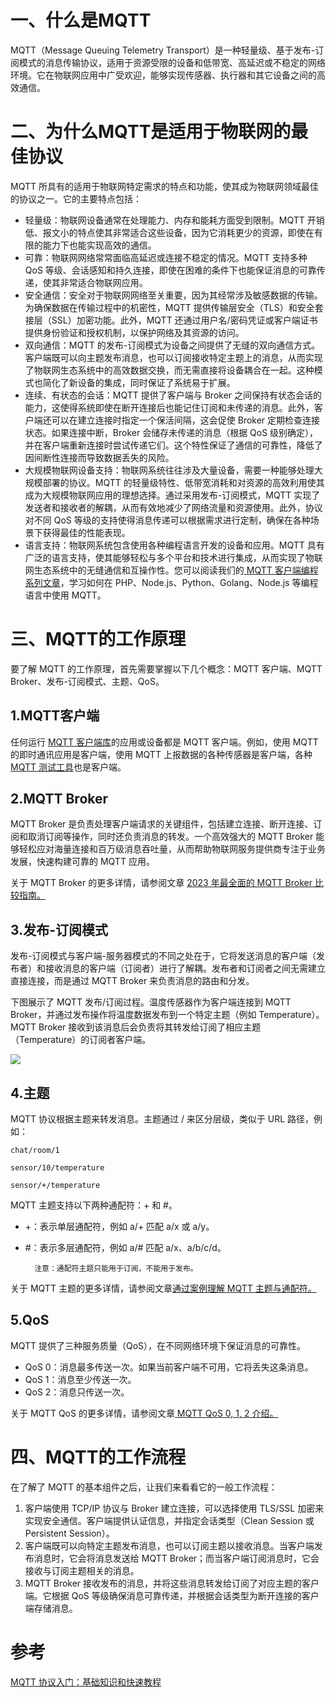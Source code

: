 # 一、什么是MQTT

MQTT（Message Queuing Telemetry Transport）是一种轻量级、基于发布-订阅模式的消息传输协议，适用于资源受限的设备和低带宽、高延迟或不稳定的网络环境。它在物联网应用中广受欢迎，能够实现传感器、执行器和其它设备之间的高效通信。

# 二、为什么MQTT是适用于物联网的最佳协议

MQTT 所具有的适用于物联网特定需求的特点和功能，使其成为物联网领域最佳的协议之一。它的主要特点包括：

* 轻量级：物联网设备通常在处理能力、内存和能耗方面受到限制。MQTT 开销低、报文小的特点使其非常适合这些设备，因为它消耗更少的资源，即使在有限的能力下也能实现高效的通信。
* 可靠：物联网网络常常面临高延迟或连接不稳定的情况。MQTT 支持多种 QoS 等级、会话感知和持久连接，即使在困难的条件下也能保证消息的可靠传递，使其非常适合物联网应用。
* 安全通信：安全对于物联网网络至关重要，因为其经常涉及敏感数据的传输。为确保数据在传输过程中的机密性，MQTT 提供传输层安全（TLS）和安全套接层（SSL）加密功能。此外，MQTT 还通过用户名/密码凭证或客户端证书提供身份验证和授权机制，以保护网络及其资源的访问。
* 双向通信：MQTT 的发布-订阅模式为设备之间提供了无缝的双向通信方式。客户端既可以向主题发布消息，也可以订阅接收特定主题上的消息，从而实现了物联网生态系统中的高效数据交换，而无需直接将设备耦合在一起。这种模式也简化了新设备的集成，同时保证了系统易于扩展。
* 连续、有状态的会话：MQTT 提供了客户端与 Broker 之间保持有状态会话的能力，这使得系统即使在断开连接后也能记住订阅和未传递的消息。此外，客户端还可以在建立连接时指定一个保活间隔，这会促使 Broker 定期检查连接状态。如果连接中断，Broker 会储存未传递的消息（根据 QoS 级别确定），并在客户端重新连接时尝试传递它们。这个特性保证了通信的可靠性，降低了因间断性连接而导致数据丢失的风险。
* 大规模物联网设备支持：物联网系统往往涉及大量设备，需要一种能够处理大规模部署的协议。MQTT 的轻量级特性、低带宽消耗和对资源的高效利用使其成为大规模物联网应用的理想选择。通过采用发布-订阅模式，MQTT 实现了发送者和接收者的解耦，从而有效地减少了网络流量和资源使用。此外，协议对不同 QoS 等级的支持使得消息传递可以根据需求进行定制，确保在各种场景下获得最佳的性能表现。
* 语言支持：物联网系统包含使用各种编程语言开发的设备和应用。MQTT 具有广泛的语言支持，使其能够轻松与多个平台和技术进行集成，从而实现了物联网生态系统中的无缝通信和互操作性。您可以阅读我们的<a href="https://www.emqx.com/zh/blog/category/mqtt-programming"> MQTT 客户端编程系列文章</a>，学习如何在 PHP、Node.js、Python、Golang、Node.js 等编程语言中使用 MQTT。

# 三、MQTT的工作原理

要了解 MQTT 的工作原理，首先需要掌握以下几个概念：MQTT 客户端、MQTT Broker、发布-订阅模式、主题、QoS。

## 1.MQTT客户端

任何运行 <a href="https://www.emqx.com/zh/mqtt-client-sdk">MQTT 客户端库</a>的应用或设备都是 MQTT 客户端。例如，使用 MQTT 的即时通讯应用是客户端，使用 MQTT 上报数据的各种传感器是客户端，各种<a href="https://www.emqx.com/zh/blog/mqtt-client-tools"> MQTT 测试工具</a>也是客户端。

## 2.MQTT Broker

MQTT Broker 是负责处理客户端请求的关键组件，包括建立连接、断开连接、订阅和取消订阅等操作，同时还负责消息的转发。一个高效强大的 MQTT Broker 能够轻松应对海量连接和百万级消息吞吐量，从而帮助物联网服务提供商专注于业务发展，快速构建可靠的 MQTT 应用。

关于 MQTT Broker 的更多详情，请参阅文章 <a href="https://www.emqx.com/en/blog/the-ultimate-guide-to-mqtt-broker-comparison">2023 年最全面的 MQTT Broker 比较指南。</a>

## 3.发布-订阅模式

发布-订阅模式与客户端-服务器模式的不同之处在于，它将发送消息的客户端（发布者）和接收消息的客户端（订阅者）进行了解耦。发布者和订阅者之间无需建立直接连接，而是通过 MQTT Broker 来负责消息的路由和分发。

下图展示了 MQTT 发布/订阅过程。温度传感器作为客户端连接到 MQTT Broker，并通过发布操作将温度数据发布到一个特定主题（例如 Temperature）。MQTT Broker 接收到该消息后会负责将其转发给订阅了相应主题（Temperature）的订阅者客户端。

![](https://cdn.jsdelivr.net/gh/lcekold/blogimage@main/Network/mqttwds.webp)

## 4.主题

MQTT 协议根据主题来转发消息。主题通过 / 来区分层级，类似于 URL 路径，例如：

    chat/room/1

    sensor/10/temperature

    sensor/+/temperature

MQTT 主题支持以下两种通配符：+ 和 #。

* +：表示单层通配符，例如 a/+ 匹配 a/x 或 a/y。
* #：表示多层通配符，例如 a/# 匹配 a/x、a/b/c/d。

        注意：通配符主题只能用于订阅，不能用于发布。
        
关于 MQTT 主题的更多详情，请参阅文章<a href="https://www.emqx.com/zh/blog/advanced-features-of-mqtt-topics">通过案例理解 MQTT 主题与通配符。</a>

## 5.QoS

MQTT 提供了三种服务质量（QoS），在不同网络环境下保证消息的可靠性。

* QoS 0：消息最多传送一次。如果当前客户端不可用，它将丢失这条消息。
* QoS 1：消息至少传送一次。
* QoS 2：消息只传送一次。

关于 MQTT QoS 的更多详情，请参阅文章<a href="https://www.emqx.com/zh/blog/introduction-to-mqtt-qos"> MQTT QoS 0, 1, 2 介绍。</a>

# 四、MQTT的工作流程

在了解了 MQTT 的基本组件之后，让我们来看看它的一般工作流程：

1. 客户端使用 TCP/IP 协议与 Broker 建立连接，可以选择使用 TLS/SSL 加密来实现安全通信。客户端提供认证信息，并指定会话类型（Clean Session 或 Persistent Session）。
2. 客户端既可以向特定主题发布消息，也可以订阅主题以接收消息。当客户端发布消息时，它会将消息发送给 MQTT Broker；而当客户端订阅消息时，它会接收与订阅主题相关的消息。
3. MQTT Broker 接收发布的消息，并将这些消息转发给订阅了对应主题的客户端。它根据 QoS 等级确保消息可靠传递，并根据会话类型为断开连接的客户端存储消息。

# 参考

<a href="https://www.emqx.com/zh/blog/the-easiest-guide-to-getting-started-with-mqtt">MQTT 协议入门：基础知识和快速教程</a>

